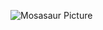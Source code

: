 ![Mosasaur Picture](https://cdn.prod.website-files.com/61dfc899a471632619dca9dd/62f2dd5573c01a4523b4ace6_Deepfake-Optional-Body-of-Article.jpeg)
